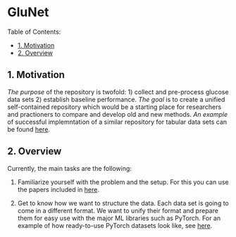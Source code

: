 # GluNet

Table of Contents:

- [1. Motivation](#1-motivation)
- [2. Overview](#2-overview)

## 1. Motivation

*The purpose* of the repository is twofold: 1) collect and pre-process glucose data sets 2) establish baseline performance. *The goal* is to create a unified self-contained repository which would be a starting place for researchers and practioners to compare and develop old and new methods. *An example* of successful implemntation of a similar repository for tabular data sets can be found [here](https://github.com/Yura52/tabular-dl-revisiting-models).

## 2. Overview

Currently, the main tasks are the following:

1. Familiarize yourself with the problem and the setup. For this you can use the papers included in [here](./papers).

2. Get to know how we want to structure the data. Each data set is going to come in a different format. We want to unify their format and prepare them for easy use with the major ML libraries such as PyTorch. For an example of how ready-to-use PyTorch datasets look like, see [here](./example_dataset/). 
